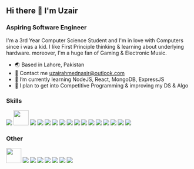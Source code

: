 ## Hi there 👋 I'm Uzair
### Aspiring Software Engineer

I'm a 3rd Year Computer Science Student and I'm in love with Computers since i was a kid. I like First Principle thinking & learning about underlying hardware. moreover, I'm a huge fan of Gaming & Electronic Music.

- 🌏 Based in Lahore, Pakistan
- 📧 Contact me uzairahmednasir@outlook.com
- 🌱 I’m currently learning NodeJS, React, MongoDB, ExpressJS
- 🔭 I plan to get into Competitive Programming & improving my DS & Algo

### Skills
<p>
  <a href="https://docs.microsoft.com/en-us/cpp/?view=msvc-170"><img src="https://img.icons8.com/color/48/000000/c-plus-plus-logo.png"/></a>
  <a href="https://www.nasm.us/"><img width="41" height="41" src="https://hackr.io/tutorials/assembly-language/logo-assembly-language.svg?ver=1603208610"/></a>
  <a href="https://developer.mozilla.org/en-US/docs/Web/HTML"><img src="https://img.icons8.com/color/48/000000/html-5--v1.png"/></a>
  <a href="https://developer.mozilla.org/en-US/docs/Web/CSS"><img src="https://img.icons8.com/color/48/000000/css3.png"/></a>
  <a href="https://sass-lang.com/"><img src="https://img.icons8.com/color/48/000000/sass.png"/></a>
  <a href="https://getbootstrap.com/"><img src="https://img.icons8.com/color/48/000000/bootstrap.png"/></a>
  <a href="https://developer.mozilla.org/en-US/docs/Web/JavaScript"><img src="https://img.icons8.com/color/48/000000/javascript--v1.png"/></a>
  <a href="https://reactjs.org/"><img src="https://img.icons8.com/color/48/000000/react-native.png"/></a>
  <a href="https://redux.js.org/"><img src="https://img.icons8.com/color/48/000000/redux.png"/></a>
  <a href="https://nodejs.org/en/"><img src="https://img.icons8.com/color/48/000000/nodejs.png"/></a>
  <a href="https://webpack.js.org/"><img src="https://img.icons8.com/color/48/000000/webpack.png"/></a>
  <a href="https://git-scm.com/"><img src="https://img.icons8.com/color/48/000000/git.png"/></a>
  <a href="https://www.python.org/"><img src="https://img.icons8.com/color/48/000000/python--v1.png"/></a>
  <a href="https://www.microsoft.com/en-us/sql-server/sql-server-2019"><img src="https://img.icons8.com/color/48/000000/microsoft-sql-server.png"/></a>
  <a href="https://aws.amazon.com/"><img src="https://img.icons8.com/color/48/000000/amazon-web-services.png"/></a>
  <a href="https://github.com/torvalds/linux"><img src="https://img.icons8.com/color/48/000000/linux--v1.png"/></a>
</p>

### Other
<p>
  <a href="https://webflow.com/"><img width="41" height="41" src="https://assets-global.website-files.com/60058af53d79fbd8e14841ea/6016c5d7eaca0a225f621fd0_Tg7Mrqk2.png"/></a>
  <a href="https://wordpress.org/"><img src="https://img.icons8.com/color/48/000000/wordpress.png"/></a>
  <a href="https://www.figma.com/"><img src="https://img.icons8.com/color/48/000000/figma--v1.png"/></a>
  <a href="https://www.adobe.com/products/xd.html"><img src="https://img.icons8.com/color/48/000000/adobe-xd--v1.png"/></a>
  <a href="https://www.adobe.com/products/photoshop.html"><img src="https://img.icons8.com/color/48/000000/adobe-photoshop--v1.png"/></a>
  <a href="https://www.adobe.com/products/illustrator.html"><img src="https://img.icons8.com/color/48/000000/adobe-illustrator--v1.png"/></a>
  <a href="https://www.adobe.com/products/aftereffects.html"><img src="https://img.icons8.com/color/48/000000/adobe-after-effects--v1.png"/></a>
  <a href="https://www.adobe.com/products/premiere.html"><img src="https://img.icons8.com/color/48/000000/adobe-premiere-pro--v1.png"/></a>
</p>
